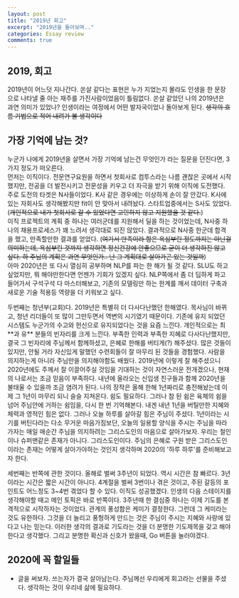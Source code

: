 ```yaml
---
layout: post
title: "2019년 회고"
excerpt: "2019년을 돌아보며.."
categories: Essay review
comments: true
---
```


## 2019, 회고
2019년이 어느덧 지나간다. 쏜살 같다는 표현은 누가 지었는지 몰라도 인생을 한 문장으로 나타낼 줄 아는 재주를 가진사람이었음이 틀림없다. 쏜살 같았던 나의 2019년은 과연 의미가 있었나? 인생이라는 여정에서 어떤 발자국이었나 돌아보게 된다. ~~생각의 흐름 기법으로 적어 내려가 볼 생각이다~~

## 가장 기억에 남는 것?
누군가 나에게 2019년을 살면서 가장 기억에 남는건 무엇인가 라는 질문을 던진다면, 3가지 정도가 떠오른다.    
먼저는 이직이다. 전문연구요원을 하면서 첫회사로 컴투스라는 나름 괜찮은 곳에서 시작했지만, 전공을 더 발전시키고 전문성을 키우고 더 자극을 받기 위해 이직에 도전했다. 주로 도전의 타겟은 N사들이었다. K사 같은 경우에는 이상하게 손이 잘 안갔다. K사에 있는 자회사도 생각해봤지만 fit이 안 맞아서 내려놨다. 스타트업중에서는 S사도 있었다. (~~개인적으로 내가 첫회사로 갈 수 있었다면 고민하지 않고 지원했을 것 같다.~~)    
이직 프로젝트의 계획 중 하나는 여러군데를 지원해서 딜을 하는 것이었는데, N사중 하나의 채용프로세스가 꽤 느려서 생각대로 되진 않았다. 결과적으로 N사중 한군데 합격을 했고, 만족할만한 결과를 얻었다. (~~여기서 만족이라 함은 욕심부린 정도까지는 아닌걸 의미하는데, 욕심부린 것까지 생각하면 정신건강에 안좋으므로 굳이 더 생각하진 않고 싶다. 하 주님의 계획은 과연 무엇인가.. 난 그 계획대로 살아가곤 있는 것일까~~)   
아마 2020년은 또 다시 열심히 공부하며 NLP를 파는 한 해가 될 것 같다. SLU도 하고 싶었지만, 뭐 해야만한다면 언젠가 기회가 있겠지 싶다. NLP쪽에서 좀 더 딥하게 파고 들어가서 구석구석 다 마스터해보고, 기존의 모델링만 하는 한계를 깨서 데이터 구축과 새로운 기술 적용등 역량을 더 키워보고 싶다.    

두번째는 청년부(교회)다. 2019년은 특별히 더 다사다난했던 한해였다. 목사님이 바뀌고, 청년 리더들이 또 많이 그만두면서 역변의 시기였기 때문이다. 기존에 유지 되었던 시스템도 누군가의 수고와 헌신으로 유지되었다는 것을 요즘 느낀다. 개인적으로는 최\*\*과 유\*\* 분들의 빈자리를 크게 느낀다. 부족한 인력과 부족한 지혜로 다사다난했지만, 결국 그 빈자리에 주님께서 함께하셨고, 은혜로 한해를 버티게(?) 해주셨다. 많은 것들이 있지만, 안될 거라 자신있게 말했던 수련회들이 잘 마무리 된 것들을 경험했다. 사람을 의지하는게 아니라 주님만을 의지해야함도 배웠다. 2019년에 이렇게 잘 해주셨으니 2020년에도 주께서 잘 이끌어주실 것임을 기대하는 것이 자연스러운 전개겠으나, 현재의 나로서는 조금 믿음이 부족하다. 내년에 올라오는 신입생 친구들과 함께 2020년을 불태울 수 있을까 조금 염려가 된다. 나의 장작은 올해 한해 1년짜리로 충전해놨는데 이제 그 1년이 마무리 되니 슬슬 지쳐온다. 쉼도 필요하다. 그러나 참 된 쉼은 육체의 쉼을 넘어 주님안에 거하는 쉼임을, 다시 한 번 기억해본다. 내겐 내년 1년을 버틸만한 지혜와 체력과 영적인 힘은 없다. 그러나 오늘 하루를 살아갈 힘은 주님이 주셨다. 1년이라는 시기를 버틴다라는 다소 무거운 마음가짐보단, 오늘의 일용할 양식을 주시는 주님을 따라가자는 매일 매순간 주님을 의지하려는 그리스도인의 마음으로 살아가보자. 우리는 철인이나 슈퍼맨같은 존재가 아니다. 그리스도인이다. 주님의 은혜로 구원 받은 그리스도인이라는 존재는 어떻게 살아가야하는 것인지 생각하며 2020의 '하루 하루'를 준비해보고자 한다.   

세번째는 반쪽에 관한 것이다. 올해로 벌써 3주년이 되었다. 역시 시간은 참 빠르다. 3년이라는 시간은 짧은 시간이 아니다. 4계절을 벌써 3번이나 겪은 것이고, 주된 갈등의 포인트도 어느정도 3~4번 겪었다 할 수 있다. 이직도 성공했겠다. 인생의 다음 스테이지를 생각해야할 때고 메인 토픽은 바로 반쪽이다. 3주년때 한 결심중 하나는 이제 기도를 본격적으로 시작하자는 것이었다. 관계의 풍성함은 케미가 결정한다. 그런데 그 케미라는 것도 유한하다. 그것을 더 늘리고 풍헝하게 만드는 것은 주님이 주시는 지혜와 사랑에 있다고 나는 믿는다. 이러한 생각의 결과로 기도라는 것을 더 분명한 기도제목을 갖고 해야한다고 생각했다. 그리고 분명한 확신과 신호가 왔을때, Go 버튼을 눌러야겠다.


## 2020에 꼭 할일들
- 글을 써보자. 쓰는자가 결국 살아남는다. 주님께선 우리에게 회고라는 선물을 주셨다. 생각하는 것이 우리네 삶에 필요하다.


